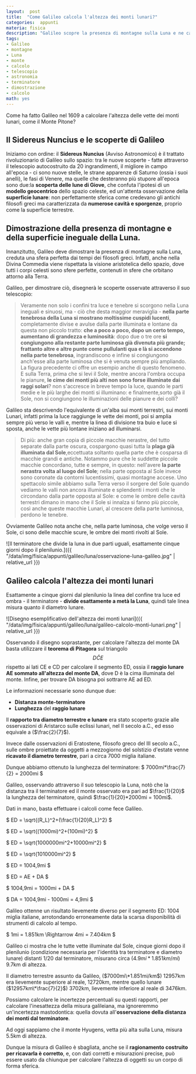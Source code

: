 ```yaml
---
layout:  post
title:  "Come Galileo calcola l'altezza dei monti lunari?"
categories:  appunti
materia: fisica
description: "Galileo scopre la presenza di montagne sulla Luna e ne calcola l'altezza attraverso le osservazioni con il suo telescopio."
tags:
- Galileo
- montagne
- Luna
- monte
- calcolo
- telescopio
- astronomia
- terminatore
- dimostrazione
- calcolo
math: yes
---
```

Come ha fatto Galileo nel 1609 a calcolare l'altezza delle vette dei monti lunari, come il Monte Pitone?


## Il Sidereus Nuncius e le scoperte di Galileo

Iniziamo con ordine: il **Sidereus Nuncius** (Avviso Astronomico) è il trattato rivoluzionario di Galileo sullo spazio: tra le nuove scoperte - fatte attraverso il telescopio autocostruito da 20 ingrandimenti, il migliore in campo all'epoca - ci sono nuove stelle, le strane apparenze di Saturno (ossia i suoi anelli), le fasi di Venere, ma quelle che desteranno più stupore all'epoca sono due:la **scoperta delle lune di Giove**, che confuta l'ipotesi di un **modello geocentrico** dello spazio celeste, ed un'attenta osservazione della **superficie lunare**: non perfettamente sferica come credevano gli antichi filosofi greci ma caratterizzata da **numerose cavità e sporgenze**, proprio come la superficie terrestre.

## Dimostrazione della presenza di montagne e della superficie ineguale della Luna.

Innanzitutto, Galileo deve dimostrare la presenza di montagne sulla Luna, creduta una sfera perfetta dai tempi dei filosofi greci. Infatti, anche nella Divina Commedia viene rispettata la visione aristotelica dello spazio, dove tutti i corpi celesti sono sfere perfette, contenuti in sfere che orbitano attorno alla Terra. 

Galileo, per dimostrare ciò, disegnerà le scoperte osservate attraverso il suo telescopio:

> Veramente non solo i confini tra luce e tenebre si scorgono nella Luna ineguali e sinuosi, ma - ciò che desta maggior meraviglia - **nella parte tenebrosa della Luna si mostrano moltissime cuspidi lucenti**, completamente divise e avulse dalla parte illuminata e lontane da questa non piccolo tratto: **che a poco a poco, dopo un certo tempo, aumentano di grandezza e luminosità**: dopo due o tre ore **si congiungono alla restante parte luminosa già divenuta più grande; frattanto altre e altre punte come pullulanti qua e là si accendono nella parte tenebrosa**, ingrandiscono e infine si congiungono anch'esse alla parte luminosa che si è venuta sempre più ampliando. La figura precedente ci offre un esempio anche di questo fenomeno. E sulla Terra, prima che si levi il Sole, mentre ancora l'ombra occupa le pianure, **le cime dei monti più alti non sono forse illuminate dai raggi solari**? non s'accresce in breve tempo la luce, quando le parti medie e le più larghe dei monti si illuminano: e finalmente,sorto già il Sole, non si congiungono le illuminazioni delle pianure e dei colli?

Galileo sta descrivendo l'equivalente di un'alba sui monti terrestri, sui monti Lunari, infatti prima la luce raggiunge le vette dei monti, poi si amplia sempre più verso le valli e, mentre la linea di divisione tra buio e luce si sposta, anche le vette più lontane iniziano ad illuminarsi.

> Di più: anche gran copia di piccole macchie nerastre, del tutto separate dalla parte oscura, cospargono quasi tutta la **plaga già illuminata dal Sole**,eccettuata soltanto quella parte che è cosparsa di macchie grandi e antiche. Notammo pure che le suddette piccole macchie concordano, tutte e sempre, in questo: nell'avere **la parte nerastra volta al luogo del Sole**; nella parte opposta al Sole invece sono coronate da contorni lucentissimi, quasi montagne accese. Uno spettacolo simile abbiamo sulla Terra verso il sorgere del Sole quando vediamo le valli non ancora illuminate e splendenti i monti che le circondano dalla parte opposta al Sole: e come le ombre delle cavità terrestri dimano in mano che il Sole si innalza si fanno più piccole, così anche queste macchie Lunari, al crescere della parte luminosa, perdono le tenebre.

Ovviamente Galileo nota anche che, nella parte luminosa, che volge verso il Sole, ci sono delle macchie scure, le ombre dei monti rivolti al Sole.

![Il terminatore che divide la luna in due parti uguali, esattamente cinque giorni dopo il plenilunio.]({{ "/data/img/fisica/appunti/galileo/luna/osservazione-luna-galileo.jpg" | relative_url }})

## Galileo calcola l'altezza dei monti lunari


Esattamente a cinque giorni dal plenilunio la linea del confine tra luce ed ombra - il terminatore - **divide esattamente a metà la Luna**, quindi tale linea misura quanto il diametro lunare. 

![Disegno esemplificativo dell'altezza dei monti lunari]({{ "/data/img/fisica/appunti/galileo/luna/galileo-calcolo-monti-lunari.png" | relative_url }})


Osservando il disegno soprastante, per calcolare l'altezza del monte DA basta utilizzare il **teorema di Pitagora** sul triangolo $$ D\hat{C}E$$ rispetto ai lati CE e CD per calcolare il segmento ED, ossia il **raggio lunare AE sommato all'altezza del monte DA**, dove D è la cima illuminata del monte. Infine, per trovare DA bisogna poi sottrarre AE ad ED.

Le informazioni necessarie sono dunque due:

* **Distanza monte-terminatore**
* **Lunghezza** del **raggio lunare**

Il **rapporto tra diametro terrestre e lunare** era stato scoperto grazie alle osservazioni di Aristarco sulle eclissi lunari, nel II secolo a.C., ed esso equivale a ($\frac{2}{7}$). 

Invece dalle osservazioni di Eratostene, filosofo greco del III secolo a.C., sulle ombre proiettate da oggetti a mezzogiorno del solstizio d'estate venne **ricavato il diametro terrestre**, pari a circa 7000 miglia italiane. 

Dunque abbiamo ottenuto la lunghezza del terminatore: $ 7000mi*\frac{7}{2} = 2000mi $

Galileo, osservando attraverso il suo telescopio la Luna, notò che la distanza tra il terminatore ed il monte osservato era pari ad $\frac{1}{20}$ la lunghezza del terminatore, quindi $\frac{1}{20}*2000mi = 100mi$.

Dati in mano, basta effettuare i calcoli come fece Galileo.

$ ED = \sqrt{(R_L)^2+(\frac{1}{20}R_L)^2} $

$ ED = \sqrt{(1000mi)^2+(100mi)^2} $


$ ED = \sqrt{1000000mi^2+10000mi^2} $

$ ED = \sqrt{1010000mi^2} $

$ ED = 1004,9mi $

$ ED = AE + DA $

$ 1004,9mi = 1000mi + DA $

$ DA = 1004,9mi - 1000mi = 4,9mi $

Galileo ottenne un risultato lievemente diverso per il segmento ED: 1004 miglia italiane, arrotondando erroneamente data la scarsa disponibilità di strumenti di calcolo al tempo. 

$ 1mi = 1.851km \Rightarrow 4mi = 7.404km $

Galileo ci mostra che le tutte vette illuminate dal Sole, cinque giorni dopo il plenilunio (condizione necessaria per l'identità tra terminatore e diametro lunare) distanti 1/20 dal terminatore, misurano circa ($4.9mi*1.851km/mi$) 9.7km di altezza. 

Il diametro terrestre assunto da Galileo, ($7000mi\*1.851mi/km$) 12957km era lievemente superiore al reale, 12720km, mentre quello lunare ($12957km\*\frac{7}{2}$) 3702km, lievemente inferiore al reale di 3476km. 

Possiamo calcolare le incertezze percentuali su questi rapporti, per calcolare l'inesattezza della misura galileiana, ma ignoreremmo un'incertezza mastodontica: quella dovuta all'**osservazione della distanza dei monti dal terminatore**. 

Ad oggi sappiamo che il monte Hyugens, vetta più alta sulla Luna, misura 5.5km di altezza. 

Dunque la misura di Galileo è sbagliata, anche se il **ragionamento costruito per ricavarla è corretto**, e, con dati corretti e misurazioni precise, può essere usato da chiunque per calcolare l'altezza di oggetti su un corpo di forma sferica.

